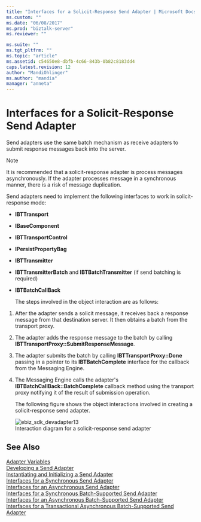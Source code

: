 ```yaml
---
title: "Interfaces for a Solicit-Response Send Adapter | Microsoft Docs"
ms.custom: ""
ms.date: "06/08/2017"
ms.prod: "biztalk-server"
ms.reviewer: ""

ms.suite: ""
ms.tgt_pltfrm: ""
ms.topic: "article"
ms.assetid: c54650e8-dbfb-4c66-843b-0b82c8183dd4
caps.latest.revision: 12
author: "MandiOhlinger"
ms.author: "mandia"
manager: "anneta"
---
```

# Interfaces for a Solicit-Response Send Adapter
Send adapters use the same batch mechanism as receive adapters to submit response messages back into the server.  
  
> [!NOTE]
>  It is recommended that a solicit-response adapter is process messages asynchronously. If the adapter processes message in a synchronous manner, there is a risk of message duplication.  
  
 Send adapters need to implement the following interfaces to work in solicit-response mode:  
  
- **IBTTransport**  
  
- **IBaseComponent**  
  
- **IBTTransportControl**  
  
- **IPersistPropertyBag**  
  
- **IBTTransmitter**  
  
- **IBTTransmitterBatch** and **IBTBatchTransmitter** (if send batching is required)  
  
- **IBTBatchCallBack**  
  
  The steps involved in the object interaction are as follows:  
  
1. After the adapter sends a solicit message, it receives back a response message from that destination server. It then obtains a batch from the transport proxy.  
  
2. The adapter adds the response message to the batch by calling **IBTTransportProxy::SubmitResponseMessage**.  
  
3. The adapter submits the batch by calling **IBTTransportProxy::Done** passing in a pointer to its **IBTBatchComplete** interface for the callback from the Messaging Engine.  
  
4. The Messaging Engine calls the adapter's **IBTBatchCallBack::BatchComplete** callback method using the transport proxy notifying it of the result of submission operation.  
  
   The following figure shows the object interactions involved in creating a solicit-response send adapter.  
  
   ![](../core/media/ebiz-sdk-devadapter13.gif "ebiz_sdk_devadapter13")  
   Interaction diagram for a solicit-response send adapter  
  
## See Also  
 [Adapter Variables](../core/adapter-variables.md)   
 [Developing a Send Adapter](../core/developing-a-send-adapter.md)   
 [Instantiating and Initializing a Send Adapter](../core/instantiating-and-initializing-a-send-adapter.md)   
 [Interfaces for a Synchronous Send Adapter](../core/interfaces-for-a-synchronous-send-adapter.md)   
 [Interfaces for an Asynchronous Send Adapter](../core/interfaces-for-an-asynchronous-send-adapter.md)   
 [Interfaces for a Synchronous Batch-Supported Send Adapter](../core/interfaces-for-a-synchronous-batch-supported-send-adapter.md)   
 [Interfaces for an Asynchronous Batch-Supported Send Adapter](../core/interfaces-for-an-asynchronous-batch-supported-send-adapter.md)   
 [Interfaces for a Transactional Asynchronous Batch-Supported Send Adapter](../core/interfaces-for-a-transactional-asynchronous-batch-supported-send-adapter.md)